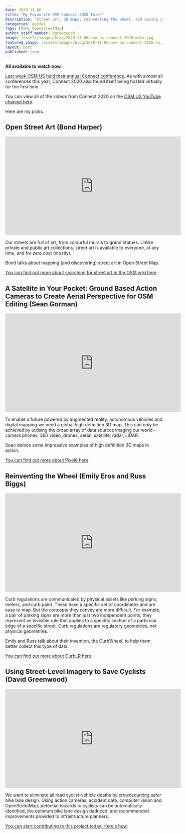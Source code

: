 ```yaml
---
date: 2020-11-06
title: "My Favourite OSM Connect 2020 Talks"
description: "Street art, 3D maps, reinventing the wheel, and saving cyclists."
categories: guides
tags: [OSM, OpenStreetMap]
author_staff_member: dgreenwood
image: /assets/images/blog/2020-11-06/osm-us-connect-2020-meta.jpg
featured_image: /assets/images/blog/2020-11-06/osm-us-connect-2020-sm.jpg
layout: post
published: true
---
```


**All available to watch now.**

[Last week OSM US held their annual Connect conference](https://www.openstreetmap.us/connect2020/). As with almost all conferences this year, Connect 2020 also found itself being hosted virtually for the first time.

You can view all of the videos from Connect 2020 on the [OSM US YouTube channel here](https://www.youtube.com/channel/UCQpS2iHNVR-_6nAxt87nwCw/videos).

Here are my picks.


## Open Street Art (Bond Harper)

<iframe width="560" height="315" src="https://www.youtube.com/embed/rDCrppENjo0" frameborder="0" allow="accelerometer; autoplay; clipboard-write; encrypted-media; gyroscope; picture-in-picture" allowfullscreen></iframe>

Our streets are full of art, from colourful murals to grand statues. Unlike private and public art collections, street art is available to everyone, at any time, and for zero cost (mostly).

Bond talks about mapping (and discovering) street art in Open Street Map.

[You can find out more about searching for street art in the OSM wiki here](https://wiki.openstreetmap.org/wiki/Tag:tourism%3Dartwork).

## A Satellite in Your Pocket: Ground Based Action Cameras to Create Aerial Perspective for OSM Editing (Sean Gorman)

<iframe width="560" height="315" src="https://www.youtube.com/embed/tfab-iuWlsQ" frameborder="0" allow="accelerometer; autoplay; clipboard-write; encrypted-media; gyroscope; picture-in-picture" allowfullscreen></iframe>

To enable a future powered by augmented reality, autonomous vehicles and digital mapping we need a global high definition 3D map. This can only be achieved by utilising the broad array of data sources imaging our world - camera phones, 360 video, drones, aerial, satellite, radar, LiDAR.

Sean demos some impressive examples of high definition 3D maps in action.

[You can find out more about Pixel8 here](https://www.pixel8.earth/).


## Reinventing the Wheel (Emily Eros and Russ Biggs)

<iframe width="560" height="315" src="https://www.youtube.com/embed/dBin0PUSfB8" frameborder="0" allow="accelerometer; autoplay; clipboard-write; encrypted-media; gyroscope; picture-in-picture" allowfullscreen></iframe>

Curb regulations are communicated by physical assets like parking signs, meters, and curb paint. These have a specific set of coordinates and are easy to map. But the concepts they convey are more difficult. For example, a pair of parking signs are more than just two independent points; they represent an invisible rule that applies to a specific section of a particular edge of a specific street. Curb regulations are regulatory geometries, not physical geometries.

Emily and Russ talk about their invention, the CurbWheel, to help them better collect this type of data.

[You can find out more about CurbLR here](https://curblr.org/).

## Using Street-Level Imagery to Save Cyclists (David Greenwood)

<iframe width="560" height="315" src="https://www.youtube.com/embed/mKmm91bRo1Q" frameborder="0" allow="accelerometer; autoplay; clipboard-write; encrypted-media; gyroscope; picture-in-picture" allowfullscreen></iframe>

We want to eliminate all road cyclist-vehicle deaths by crowdsourcing safer bike lane design. Using action cameras, accident data, computer vision and OpenStreetMap; potential hazards to cyclists can be automatically identified,  the optimum bike lane design deduced, and recommended improvements provided to infrastructure planners.

[You can start contributing to this project today. Here's how](/blog/2020/challenge-map-amsterdam-by-bicycle).